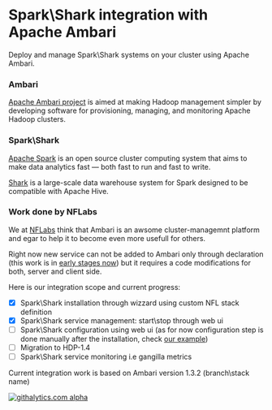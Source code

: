 Spark\Shark integration with Apache Ambari
======
Deploy and manage Spark\Shark systems on your cluster using Apache Ambari.

### Ambari
[Apache Ambari project](http://ambari.apache.org/) is aimed at making Hadoop management simpler by developing software for provisioning, managing, and monitoring Apache Hadoop clusters.

### Spark\Shark
[Apache Spark](http://spark.incubator.apache.org/) is an open source cluster computing system that aims to make data analytics fast — both fast to run and fast to write.

[Shark](https://github.com/amplab/shark) is a large-scale data warehouse system for Spark designed to be compatible with Apache Hive. 


### Work done by NFLabs
We at [NFLabs](http://nflabs.com) think that Ambari is an awsome cluster-managemnt platform and egar to help it to become even more usefull for others.

Right now new service can not be added to Ambari only through declaration (this work is in
[early stages now](https://issues.apache.org/jira/browse/AMBARI-2714)) but it requires a code modifications for both, server and client side.

Here is our integration scope and current progress:
- [x] Spark\Shark installation through wizzard using custom NFL stack definition
- [x] Spark\Shark service management: start\stop through web ui
- [ ] Spark\Shark configuration using web ui
      (as for now configuration step is done manually after the installation, check [our example](https://gist.github.com/alexander-bzz/64f62779f8d7757e1696))
- [ ] Migration to HDP-1.4
- [ ] Spark\Shark service monitoring i.e gangilla metrics

Current integration work is based on Ambari version 1.3.2 (branch\stack name)


[![githalytics.com alpha](https://cruel-carlota.pagodabox.com/9b95a12b07642bccfb7c174d085b6bd4 "githalytics.com")](http://githalytics.com/NFLabs/ambari)
